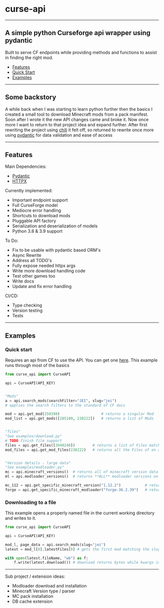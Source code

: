 # curse-api

----

## A simple python Curseforge api wrapper using pydantic

Built to serve CF endpoints while providing methods and functions to assist in finding the right mod.

- [Features](#features)
- [Quick Start](#quick-start)
- [Examples](#examples)

----

## Some backstory

A while back when I was starting to learn python further then the basics I created a small tool to download Minecraft mods from a pack manifest.
Soon after I wrote it the new API changes came and broke it. Now once more I want to return to that project idea and expand further. After first rewriting the project using [chili](https://pypi.org/project/chili/) it felt off, so returned to rewrite once more using [pydantic](https://pypi.org/project/pydantic/) for data validation and ease of access

----

## Features

Main Dependencies:

- [Pydantic](https://pypi.org/project/pydantic/)
- [HTTPX](https://pypi.org/project/httpx/)

Currently implemented:

- Important endpoint support
- Full CurseForge model
- Mediocre error handling
- Shortcuts to download mods
- Pluggable API factory
- Serialization and deserialization of models
- Python 3.8 & 3.9 support

To Do:

- Fix to be usable with pydantic based ORM's
- Async Rewrite
- Address all TODO's
- Fully expose needed httpx args
- Write more download handling code
- Test other games too
- Write docs
- Update and fix error handling

CI/CD:

- Type checking
- Version testing
- Tests

----

## Examples

### Quick start

Requires an api from CF to use the API. You can get one [here](https://docs.curseforge.com/#authentication).
This example runs through most of the basics

```python
from curse_api import CurseAPI

api = CurseAPI(API_KEY)


"Mods"
a = api.search_mods(searchFilter="JEI", slug="jei")
# applies the search filters to the standard of CF docs

mod = api.get_mod(250398)                   # returns a singular Mod
mod_list = api.get_mods([285109, 238222])   # returns a list of Mods


"files"
"See examples/download.py"
# TODO finish file support
files = api.get_files([3940240])        # returns a list of Files matching their id
mod_files = api.get_mod_files(238222)   # returns all the Files of on a give Mod


"Version details - large data"
"See examples/modloader.py"
mc = api.minecraft_versions()  # returns all of minecraft version data
ml = api.modloader_versions()  # returns **ALL** modloader versions on curseforge

mc_112 = api.get_specific_minecraft_version("1.12.2")           # returns minecraft version related information
forge = api.get_specific_minecraft_modloader("forge-36.2.39")   # returns forge related version information
```

### Downloading to a file

This example opens a properly named file in the current working directory and writes to it.

```python
from curse_api import CurseAPI

api = CurseAPI(API_KEY)

mod_l, page_data = api.search_mods(slug="jei")
latest = mod_l[0].latestFiles[0] # gets the first mod matching the slug "jei" and latest file from the mod

with open(latest.fileName, "wb") as f:
    f.write(latest.download()) # download returns bytes while kwargs is passed to the get method

```

----
Sub project / extension ideas:

- Modloader download and installation
- Minecraft Version type / parser
- MC pack installation
- DB cache extension
